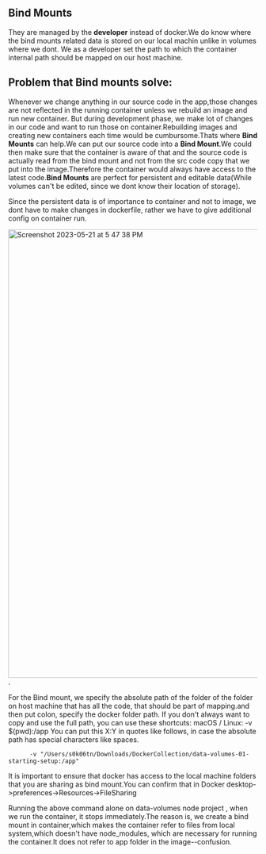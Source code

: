 ## Bind Mounts

They are managed by the **developer** instead of docker.We do know where the bind mounts related data is stored on our local machin unlike in volumes where we dont.
We as a developer set the path to which the container internal path should be mapped on our host machine.
## Problem that Bind mounts solve:
Whenever we change anything in our source code in the app,those changes are not reflected in the running container unless we rebuild an image and run new container.
But during development phase, we make lot of changes in our code and want to run those on container.Rebuilding images and creating new containers each time would be cumbursome.Thats where **Bind Mounts** can help.We can put our source code into a **Bind Mount**.We could then make sure that the container is aware of that and the source code is actually read from the bind mount and not from the src code copy that we put into the image.Therefore the container would always have access to the latest code.**Bind Mounts** are perfect for persistent and editable data(While volumes can't be edited, since we dont know their location of storage). 

Since the persistent data is of importance to container and not to image, we dont have to make changes in dockerfile, rather we have to give additional config on container run.
 
 <img width="904" alt="Screenshot 2023-05-21 at 5 47 38 PM" src="https://github.com/Surbhi-Kohli/DockerAndk8s/assets/32058209/373b40da-b506-454d-a20f-1a03d2d4717b">. 
 
For the Bind mount, we specify the absolute path of the folder of the folder on host machine that has all the code, that should be part of mapping.and then put colon, specify the docker folder path.
If you don't always want to copy and use the full path, you can use these shortcuts:
macOS / Linux: -v $(pwd):/app
You can put this X:Y in quotes like follows, in case the absolute path has special characters like spaces.
  
          -v "/Users/s0k06tn/Downloads/DockerCollection/data-volumes-01-starting-setup:/app"

It is important to ensure that docker has access to the local machine folders that you are sharing as bind mount.You can confirm that in Docker desktop->preferences->Resources->FileSharing

Running the above command alone on data-volumes node project , when we run the container, it stops immediately.The reason is, we create a bind mount in container,which makes the container refer to  files from local system,which doesn't have node_modules, which are necessary for running the container.It does not refer to app folder in the image--confusion. 

